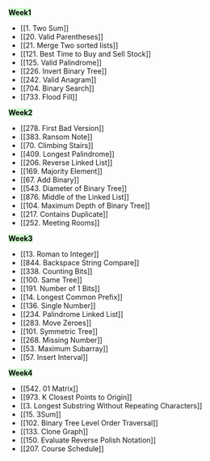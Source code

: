 <mark style="background: #BBFABBA6;">**Week1**</mark> 
- [[1. Two Sum]]
- [[20. Valid Parentheses]]
- [[21. Merge Two sorted lists]]
- [[121. Best Time to Buy and Sell Stock]]
- [[125. Valid Palindrome]]
- [[226. Invert Binary Tree]]
- [[242. Valid Anagram]]
- [[704. Binary Search]]
- [[733. Flood Fill]]

<mark style="background: #BBFABBA6;">**Week2**</mark> 
- [[278. First Bad Version]]
- [[383. Ransom Note]]
- [[70. Climbing Stairs]]
- [[409. Longest Palindrome]]
- [[206. Reverse Linked List]]
- [[169. Majority Element]]
- [[67. Add Binary]]
- [[543. Diameter of Binary Tree]]
- [[876. Middle of the Linked List]]
- [[104. Maximum Depth of Binary Tree]]
- [[217. Contains Duplicate]]
- [[252. Meeting Rooms]]

<mark style="background: #BBFABBA6;">**Week3**</mark> 
- [[13. Roman to Integer]]
- [[844. Backspace String Compare]]
- [[338. Counting Bits]]
- [[100. Same Tree]]
- [[191. Number of 1 Bits]]
- [[14. Longest Common Prefix]]
- [[136. Single Number]]
- [[234. Palindrome Linked List]]
- [[283. Move Zeroes]]
- [[101. Symmetric Tree]]
- [[268. Missing Number]]
- [[53. Maximum Subarray]]
- [[57. Insert Interval]]

<mark style="background: #BBFABBA6;">**Week4**</mark> 
- [[542. 01 Matrix]]
- [[973. K Closest Points to Origin]]
- [[3. Longest Substring Without Repeating Characters]]
- [[15. 3Sum]]
- [[102. Binary Tree Level Order Traversal]]
- [[133. Clone Graph]]
- [[150. Evaluate Reverse Polish Notation]]
- [[207. Course Schedule]]